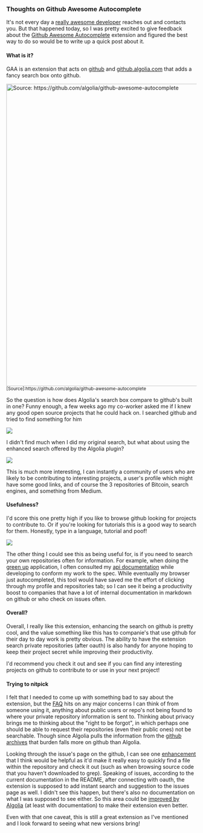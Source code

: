 ### Thoughts on Github Awesome Autocomplete

It's not every day a [really awesome developer] reaches out and contacts 
you. But that happened today, so I was pretty excited to give feedback about the 
[Github Awesome Autocomplete] extension and figured the best way to do 
so would be to write up a quick post about it.

#### What is it?

GAA is an extension that acts on [github] and [github.algolia.com] that adds a fancy search box onto github.

<img src="https://github.com/algolia/github-awesome-autocomplete/raw/master/capture.gif" title="Source: https://github.com/algolia/github-awesome-autocomplete" width="800px"/>
<small>[Source]:https://github.com/algolia/github-awesome-autocomplete</small>

So the question is how does Algolia's search box compare to github's built in one? Funny enough, a few weeks ago my co-worker asked me if I knew any good open source projects that he could hack on. I searched github and tried to find something for him

<img src="/images/tech-blog/opensourcesearch.png" />

I didn't find much when I did my original search, but what about using the 
enhanced search offered by the Algolia plugin?

<img src="/images/tech-blog/opensourcesearch2.png" />

This is much more interesting, I can instantly a community of users who 
are likely to be contributing to interesting projects, a user's profile 
which might have some good links, and of course the 3 repositories of 
Bitcoin, search engines, and something from Medium.

#### Usefulness? 

I'd score this one pretty high if you like to browse github looking for 
projects to contribute to. Or if you're looking for tutorials this is a 
good way to search for them. Honestly, type in a language, tutorial and 
poof!

<img src="/images/tech-blog/scala.png">

The other thing I could see this as being useful for, is if you need to 
search your own repositories often for information. For example, when 
doing the [green up] application, I often consulted my [api documentation]
while developing to conform my work to the spec. While eventually my 
browser just autocompleted, this tool would have saved me the effort of 
clicking through my profile and repositories tab; so I can see it being
a productivity boost to companies that have a lot of internal documentation
in markdown on github or who check on issues often.

#### Overall?

Overall, I really like this extension, enhancing the search on github is 
pretty cool, and the value something like this has to companie's that 
use github for their day to day work is pretty obvious. The ability to 
have the extension search private repositories (after oauth) is also 
handy for anyone hoping to keep their project secret while improving their
productivity. 

I'd recommend you check it out and see if you can find any interesting 
projects on github to contribute to or use in your next project!

#### Trying to nitpick

I felt that I needed to come up with something bad to say about the extension,
but the [FAQ] hits on any major concerns I can think of from someone using it,
anything about public users or repo's not being found to where your private
repository information is sent to. Thinking about privacy brings me to 
thinking about the "right to be forgot", in which perhaps one should be 
able to request their repositories (even their public ones) not be searchable. 
Though since Algolia pulls the information from the [github archives] that
burden falls more on github than Algolia.

Looking through the issue's page on the github, I can see one [enhancement]
that I think would be helpful as it'd make it really easy to quickly find 
a file within the repository and check it out (such as when browsing source
code that you haven't downloaded to grep). Speaking of issues, according 
to the current documentation in the README, after connecting with oauth, 
the extension is supposed to add instant search and suggestion to the 
issues page as well. I didn't see this happen, but there's also no 
documentation on what I was supposed to see either. So this area could be 
[improved by Algolia]  (at least with documentation) to make their extension 
even better. 

Even with that one caveat, this is still a great extension as I've mentioned 
and I look forward to seeing what new versions bring!


[Source]:https://github.com/algolia/github-awesome-autocomplete
[github]:https://github.com
[github.algolia.com]:https://github.algolia.com/
[really awesome developer]:http://sylvain.utard.info/
[Github Awesome Autocomplete]:https://github.com/algolia/github-awesome-autocomplete
[green up]:http://www.ethanjoachimeldridge.info/tech-blog/green-up-vt-app
[api documentation]:https://github.com/EdgeCaseBerg/GreenUp/tree/master/api
[FAQ]:https://github.com/algolia/github-awesome-autocomplete#faq
[github archives]:http://www.githubarchive.org/
[enhancement]:https://github.com/algolia/github-awesome-autocomplete/issues/8
[improved by Algolia]:https://github.com/algolia/github-awesome-autocomplete/issues/16